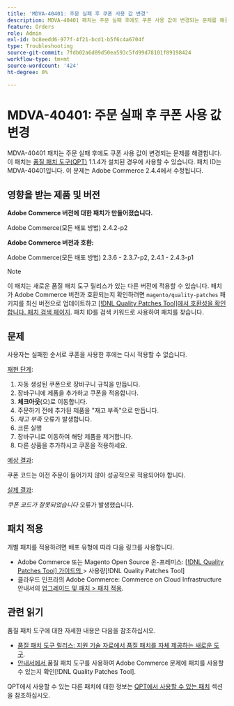 ```yaml
---
title: 'MDVA-40401: 주문 실패 후 쿠폰 사용 값 변경'
description: MDVA-40401 패치는 주문 실패 후에도 쿠폰 사용 값이 변경되는 문제를 해결합니다. 이 패치는 [Quality Patches Tool (QPT)](https://experienceleague.adobe.com/ko/docs/commerce-operations/tools/quality-patches-tool/quality-patches-tool-to-self-serve-quality-patches) 1.1.4가 설치된 경우 사용할 수 있습니다. 패치 ID는 MDVA-40401입니다. 이 문제는 Adobe Commerce 2.4.4에서 수정됩니다.
feature: Orders
role: Admin
exl-id: bc8eedd6-977f-4f21-bcd1-b5f6c4a6704f
type: Troubleshooting
source-git-commit: 7fdb02a6d89d50ea593c5fd99d78101f89198424
workflow-type: tm+mt
source-wordcount: '424'
ht-degree: 0%

---
```


# MDVA-40401: 주문 실패 후 쿠폰 사용 값 변경

MDVA-40401 패치는 주문 실패 후에도 쿠폰 사용 값이 변경되는 문제를 해결합니다. 이 패치는 [품질 패치 도구(QPT)](https://experienceleague.adobe.com/ko/docs/commerce-operations/tools/quality-patches-tool/quality-patches-tool-to-self-serve-quality-patches) 1.1.4가 설치된 경우에 사용할 수 있습니다. 패치 ID는 MDVA-40401입니다. 이 문제는 Adobe Commerce 2.4.4에서 수정됩니다.

## 영향을 받는 제품 및 버전

**Adobe Commerce 버전에 대한 패치가 만들어졌습니다.**

Adobe Commerce(모든 배포 방법) 2.4.2-p2

**Adobe Commerce 버전과 호환:**

Adobe Commerce(모든 배포 방법) 2.3.6 - 2.3.7-p2, 2.4.1 - 2.4.3-p1

>[!NOTE]
>
>이 패치는 새로운 품질 패치 도구 릴리스가 있는 다른 버전에 적용할 수 있습니다. 패치가 Adobe Commerce 버전과 호환되는지 확인하려면 `magento/quality-patches` 패키지를 최신 버전으로 업데이트하고 [[!DNL Quality Patches Tool]에서 호환성을 확인합니다. 패치 검색 페이지](https://experienceleague.adobe.com/ko/docs/commerce-operations/tools/quality-patches-tool/quality-patches-tool-to-self-serve-quality-patches). 패치 ID를 검색 키워드로 사용하여 패치를 찾습니다.

## 문제

사용자는 실패한 순서로 쿠폰을 사용한 후에는 다시 적용할 수 없습니다.

<u>재현 단계</u>:

1. 자동 생성된 쿠폰으로 장바구니 규칙을 만듭니다.
1. 장바구니에 제품을 추가하고 쿠폰을 적용합니다.
1. **체크아웃**(으)로 이동합니다.
1. 주문하기 전에 추가된 제품을 &quot;재고 부족&quot;으로 만듭니다.
1. *재고 부족* 오류가 발생합니다.
1. 크론 실행
1. 장바구니로 이동하여 해당 제품을 제거합니다.
1. 다른 상품을 추가하시고 쿠폰을 적용하세요.

<u>예상 결과</u>:

쿠폰 코드는 이전 주문이 들어가지 않아 성공적으로 적용되어야 합니다.

<u>실제 결과</u>:

*쿠폰 코드가 잘못되었습니다* 오류가 발생했습니다.

## 패치 적용

개별 패치를 적용하려면 배포 유형에 따라 다음 링크를 사용합니다.

* Adobe Commerce 또는 Magento Open Source 온-프레미스: [[!DNL Quality Patches Tool]  가이드의 &#x200B;](/help/tools/quality-patches-tool/usage.md)> 사용량[!DNL Quality Patches Tool]
* 클라우드 인프라의 Adobe Commerce: Commerce on Cloud Infrastructure 안내서의 [업그레이드 및 패치 > 패치 적용](https://experienceleague.adobe.com/docs/commerce-cloud-service/user-guide/develop/upgrade/apply-patches.html?lang=ko).

## 관련 읽기

품질 패치 도구에 대한 자세한 내용은 다음을 참조하십시오.

* [품질 패치 도구 릴리스: 지원 기술 자료에서 품질 패치를 자체 제공하는 새로운 도구](https://experienceleague.adobe.com/ko/docs/commerce-operations/tools/quality-patches-tool/quality-patches-tool-to-self-serve-quality-patches).
* [&#x200B; 안내서에서 &#x200B;](/help/tools/quality-patches-tool/patches-available-in-qpt/check-patch-for-magento-issue-with-magento-quality-patches.md)품질 패치 도구를 사용하여 Adobe Commerce 문제에 패치를 사용할 수 있는지 확인[!DNL Quality Patches Tool].

QPT에서 사용할 수 있는 다른 패치에 대한 정보는 [QPT에서 사용할 수 있는 패치](https://experienceleague.adobe.com/tools/commerce-quality-patches/index.html?lang=ko) 섹션을 참조하십시오.
